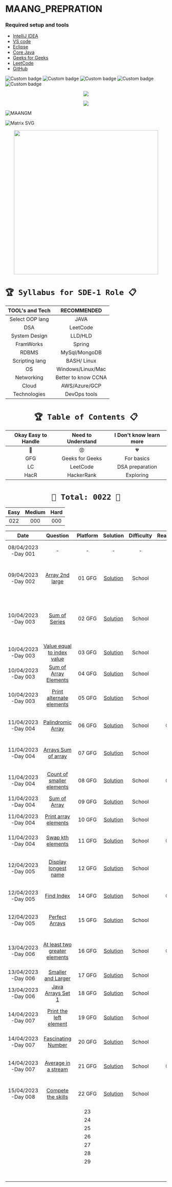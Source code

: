 # MAANG_PREPRATION




### Required setup and tools

- [IntelliJ IDEA ](https://www.jetbrains.com/idea/)
- [VS code](https://code.visualstudio.com/)
- [Eclipse](https://www.eclipse.org/)
- [Core Java](https://docs.oracle.com/en/java/)
- [Geeks for Geeks](https://practice.geeksforgeeks.org/home)
- [LeetCode](https://leetcode.com/)
- [GitHub](https://github.com/)





![Custom badge](https://img.shields.io/badge/Repo-Started-brightgreen)   ![Custom badge](https://img.shields.io/badge/MAANG-Prepration-ff69b4)
![Custom badge](https://img.shields.io/badge/ARRAYS-Started-green)      ![Custom badge](https://img.shields.io/badge/LinkedList-NotYet-yellow)
![Custom badge](https://img.shields.io/badge/YOGESH-OnDuty-ff69b4)





<p align="center">
    <a href="https://github.com/yogeshjoga/MAANG_PREPRATION#readme" target="_blank"> <img src="https://readme-typing-svg.herokuapp.com?font=Tourney&center=true&vCenter=true&color=2CFF00&size=65&pause=750&width=1280&height=80&lines=The+Complete+MAANG+Preparation"/> </a>
</p>

<p align="center">
    <a href="https://github.com/yogeshjoga/MAANG_PREPRATION#readme" target="_blank"> <img src="https://readme-typing-svg.herokuapp.com?font=Tourney&center=true&vCenter=true&color=&size=45&pause=750&width=1280&height=80&lines=Target+is+Per+Day+3+DSA+problems"/> </a>
</p>


![MAANGM](https://user-images.githubusercontent.com/36118169/230730170-3574e442-8073-45bf-a91a-4ed2f299b859.gif)

![Matrix SVG](https://raw.githubusercontent.com/rodrigograca31/rodrigograca31/master/matrix.svg)

<p align="center">
    <img src="https://readme-jokes.vercel.app/api" width="450px" />
</p>


# `🏆 Syllabus for SDE-1 Role 📋`


| TOOL's and Tech |     RECOMMENDED     | 
|:---------------:|:-------------------:|
| Select OOP lang |        JAVA         |  
|       DSA       |      LeetCode       |  
|  System Design  |       LLD/HLD       |  
|    FramWorks    |       Spring        | 
|      RDBMS      |    MySql/MongoDB    |  
| Scripting lang  |     BASH/ Linux     | 
|       OS        |  Windows/Linux/Mac  | 
|   Networking    | Better to know CCNA | 
|      Cloud      |    AWS/Azure/GCP    | 
|  Technologies   |    DevOps tools     | 


 <div align="center">

# `🏆 Table of Contents 📋`

| Okay Easy to Handle | Need to Understand | I Don't know learn more |
|:-------------------:|:------------------:|:-----------------------:|
|         💚          |         😡         |           💔            |
|         GFG         |  Geeks for Geeks   |       For basics        |
|         LC          |      LeetCode      |     DSA preparation     |
|        HacR         |     HackerRank     |        Exploring        |


# ` 💝 Total: 0022 💝 `

| Easy | Medium | Hard |
|:----:|:------:|:----:|
| 022  |  000   | 000  |


|        Date         |                       Question                       | Platform |            Solution             | Difficulty | Reaction |                           Description                           |
|:-------------------:|:----------------------------------------------------:|:--------:|:-------------------------------:|:----------:|:--------:|:---------------------------------------------------------------:|
| 08/04/2023 -Day 001 |                          -                           |    -     |                -                |     -      |    💚    |               Ntg solved today just setup the env               |
| 09/04/2023 -Day 002 |        [Array 2nd large](https://rb.gy/1ijnm)        |  01 GFG  | [Solution](https://rb.gy/8fab9) |   School   |    💚    | with out sort the array need to solve this problem little hard! |           
| 10/04/2023 -Day 003 |         [Sum of Series](https://rb.gy/qssid)         |  02 GFG  | [Solution](https://rb.gy/8fab9) |   School   |    💚    |  Need to know about MATH formula to solve lets understand math  |   
| 10/04/2023 -Day 003 |  [Value equal to index value](https://rb.gy/3dkql)   |  03 GFG  | [Solution](https://rb.gy/8fab9) |   School   |    💚    |                Understand concept and dry it...                 |   
| 10/04/2023 -Day 003 |     [Sum of Array Elements](https://rb.gy/cwkkk)     |  04 GFG  | [Solution](https://rb.gy/8fab9) |   School   |    💚    |               sum of array elements -easy problem               |
| 10/04/2023 -Day 003 |   [Print alternate elements](https://rb.gy/w6gzj)    |  05 GFG  | [Solution](https://rb.gy/8fab9) |   School   |    💚    |            very easy problem no need, for loop trick            |   
| 11/04/2023 -Day 004 |       [Palindromic Array](https://rb.gy/1t81r)       |  06 GFG  | [Solution](https://rb.gy/8fab9) |   School   |    😡    |               make sure about All String classes                |   
| 11/04/2023 -Day 004 |      [Arrays Sum of array](https://rb.gy/nequa)      |  07 GFG  | [Solution](https://rb.gy/8fab9) |   School   |    💚    |                  good Question easy to handle                   |   
| 11/04/2023 -Day 004 |   [Count of smaller elements](https://rb.gy/286dh)   |  08 GFG  | [Solution](https://rb.gy/8fab9) |   School   |    😡    |          little confused in operators <+,<-,<+... okay          |   
| 11/04/2023 -Day 004 |         [Sum of Array](https://rb.gy/wr7dz)          |  09 GFG  | [Solution](https://rb.gy/8fab9) |   School   |    💚    |                     sum of array super easy                     |   
| 11/04/2023 -Day 004 |     [Print array elements](https://rb.gy/q90sq)      |  10 GFG  | [Solution](https://rb.gy/8fab9) |   School   |    💚    |                 using for each loop super easy                  |   
| 11/04/2023 -Day 004 |       [Swap kth elements](https://rb.gy/70fqy)       |  11 GFG  | [Solution](https://rb.gy/8fab9) |   School   |    😡    |                little confused but easy problem                 |   
| 12/04/2023 -Day 005 |     [Display longest name](https://rb.gy/s30df)      |  12 GFG  | [Solution](https://rb.gy/8fab9) |   School   |    💚    |       super easy problem, required string class functions       |   
| 12/04/2023 -Day 005 |          [Find Index](https://rb.gy/sng8c)           |  14 GFG  | [Solution](https://rb.gy/8fab9) |   School   |    😡    |                  little confused this problem                   |   
| 12/04/2023 -Day 005 |        [Perfect Arrays](https://rb.gy/5unuj)         |  15 GFG  | [Solution](https://rb.gy/8fab9) |   School   |    💚    |          super easy use build in Arrays.equals method           |   
| 13/04/2023 -Day 006 | [At least two greater elements](https://rb.gy/j3fis) |  16 GFG  | [Solution](https://rb.gy/8fab9) |   School   |    😡    |     confused question not understood solution is super easy     |   
| 13/04/2023 -Day 006 |      [Smaller and Larger](https://rb.gy/53jig)       |  17 GFG  | [Solution](https://rb.gy/8fab9) |   School   |    💚    |                      lilttle easy prolbem                       |   
| 13/04/2023 -Day 006 |       [Java Arrays Set 1](https://rb.gy/lw1nx)       |  18 GFG  | [Solution](https://rb.gy/8fab9) |   School   |    💚    |                      string formate using                       |   
| 14/04/2023 -Day 007 |    [Print the left element](https://rb.gy/htc2h)     |  19 GFG  | [Solution](https://rb.gy/8fab9) |   School   |    💚    |              very simple time complexity is matter              |   
| 14/04/2023 -Day 007 |      [Fascinating Number](https://rb.gy/q3xkw)       |  20 GFG  | [Solution](https://rb.gy/8fab9) |   School   |    💔    |            little hard to me  need to understand it             |   
| 14/04/2023 -Day 007 |      [Average in a stream](https://rb.gy/9bdub)      |  21 GFG  | [Solution](https://rb.gy/8fab9) |   School   |    😡    |              one more time need to do this problem              |   
| 15/04/2023 -Day 008 |      [Compete the skills](https://rb.gy/zi43p)       |  22 GFG  | [Solution](https://rb.gy/8fab9) |   School   |    💚    |             Arrays School level problems completed              |   
|                     |                                                      |    23    |                                 |            |          |                                                                 |   
|                     |                                                      |    24    |                                 |            |          |                                                                 |   
|                     |                                                      |    25    |                                 |            |          |                                                                 |   
|                     |                                                      |    26    |                                 |            |          |                                                                 |   
|                     |                                                      |    27    |                                 |            |          |                                                                 |   
|                     |                                                      |    28    |                                 |            |          |                                                                 |   
|                     |                                                      |    29    |                                 |            |          |                                                                 |   
|                     |                                                      |          |                                 |            |          |                                                                 |   
|                     |                                                      |          |                                 |            |          |                                                                 |   
|                     |                                                      |          |                                 |            |          |                                                                 |   
|                     |                                                      |          |                                 |            |          |                                                                 |   
|                     |                                                      |          |                                 |            |          |                                                                 |   
|                     |                                                      |          |                                 |            |          |                                                                 |   
|                     |                                                      |          |                                 |            |          |                                                                 |   
|                     |                                                      |          |                                 |            |          |                                                                 |   



</div>




